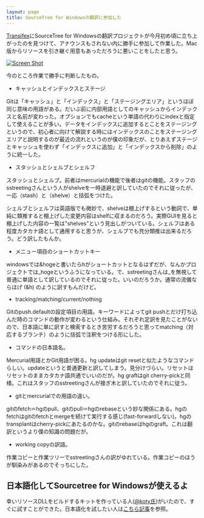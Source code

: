 ```yaml
---
layout: page
title: SourceTree for Windowsの翻訳に参加した
---
```


[Transifex](https://www.transifex.com/projects/p/sourcetree-for-windows/)にSourceTree for Windowsの翻訳プロジェクトが今月初め頃に立ち上がったのを見つけて、アナウンスもされない内に勝手に参加して作業した。Mac版からリソースを引き継ぐ用意もあっただろうに悪いことをしたと思う。

[![Screen Shot](https://bytebucket.org/snipsnipsnip/sourcetree.resources.ja/wiki/working.png)](https://bytebucket.org/snipsnipsnip/sourcetree.resources.ja/wiki/working.png)

今のところ作業で勝手に判断したもの。

* キャッシュとインデックスとステージ

Gitは「キャッシュ」と「インデックス」と「ステージングエリア」というほぼ同じ意味の用語がある。だいぶ前に内部用語としてのキャッシュからインデックスと名前が変わった。オプションでもcacheという単語の代わりにindexと指定して使えることが多い。データをインデックスに追加するとことをステージングというので、初心者に向けて解説する時にはインデックスのことをステージングエリアと説明するのが最近の流れというのが僕の印象だが、とりあえずステージとキャッシュを使わず「インデックスに追加」と「インデックスから削除」のように統一した。

* スタッシュとシェルブとシェルフ

スタッシュとシェルブ。前者はmercurialの機能で後者はgitの機能。スタッフのsstreetingさんという人がshelveを一時退避と訳していたのでそれに従ったが、一応（stash）と（shelve）と括弧をつけた。

シェルブとシェルフは英語版でも微妙で、shelveは棚上げするという動詞で、単純に類推すると棚上げした変更内容はshelfに収まるのだろう。実際GUIを見ると棚上げした内容の一覧は"shelves"という見出しがついている。シェルフはある程度カタカナ語として通用すると思うが、シェルブでも充分類推は出来るだろう。どう訳したもんか。

* メニュー項目のショートカットキー
 
windowsでは&hogeと書いたらhがショートカットとなるはずだが、なんかプロジェクトでは_hogeというふうになっている。で、sstreetingさんは_を無視して普通に単語として訳しているのでそれに従った。いいのだろうか。通常の流儀ならほげ (&h) のように訳すもんだけど。

* tracking/matching/current/nothing

Gitのpush.defaultの設定項目の用語。キーワードによってgit pushとだけ打ち込んだ時のコマンドの動作が変わるという仕組み。それぞれ定訳を見たことがないので、日本語に単に訳すと検索するとき苦労するだろうと思ってmatching（対応するブランチ）のように括弧で注釈をつける形にした。

* コマンドの日本語名。

Mercurial用語とかGit用語が困る。hg updateはgit resetと似たようなコマンドらしい。updateというと普通更新と訳してしまう。見分けづらい。リセットはリセットのままカタカナ語共通でいいのだが。hg graftはgit cherry-pickと同様。これはスタッフのsstreetingさんが接ぎ木と訳していたのでそれに従う。

* gitとmercurialでの用語の違い。

gitのfetch＝hgのpull、gitのpull＝hgのrebaseという妙な関係にある。hgのfetchはgitのfetchとmergeを続けて実行する感じ(fast-forwardしない)。hgのtransplantはcherry-pickにあたるのかな。gitのrebaseはhgのgraft。これは翻訳というより僕の知識の問題だが。

* working copyの訳語。

作業コピーと作業ツリーでsstreetingさんの訳がゆれている。作業コピーのほうが馴染みがあるのでそっちにした。

## 日本語化してSourcetree for Windowsが使えるよ

幸いリソースDLLをビルドするキットを作っている人([@koty氏](https://bitbucket.org/koty/sourcetree.resources.ja))がいたので、すぐに試すことができた。日本語化を試したい人は[こちら記事](https://bitbucket.org/snipsnipsnip/sourcetree.resources.ja)を参照。

